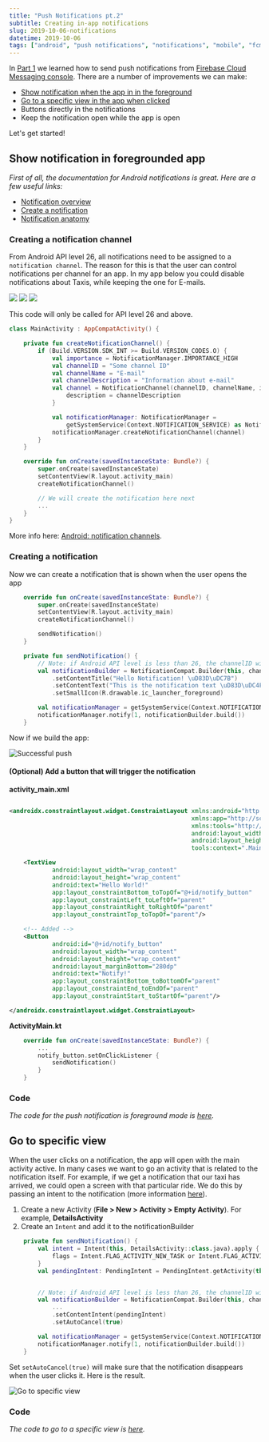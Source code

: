 ```yaml
---
title: "Push Notifications pt.2"
subtitle: Creating in-app notifications
slug: 2019-10-06-notifications
datetime: 2019-10-06
tags: ["android", "push notifications", "notifications", "mobile", "fcm"]
---
```


In [Part 1](./2019-10-05-push-notifications) we learned how to send push notifications
from [Firebase Cloud Messaging console](https://console.firebase.google.com). There are a number of improvements we can
make:

- [Show notification when the app in in the foreground](#show-notification-in-foregrounded-app)
- [Go to a specific view in the app when clicked](#go-to-specific-view)
- Buttons directly in the notifications
- Keep the notification open while the app is open

Let's get started!

<!--more-->

## Show notification in foregrounded app

_First of all, the documentation for Android notifications is great. Here are a few useful links:_

- [Notification overview](https://developer.android.com/guide/topics/ui/notifiers/notifications)
- [Create a notification](https://developer.android.com/training/notify-user/build-notification)
- [Notification anatomy](https://developer.android.com/guide/topics/ui/notifiers/notifications#Templates)

### Creating a notification channel

From Android API level 26, all notifications need to be assigned to a `notification channel`. The reason for this is
that the user can control notifications per channel for an app. In my app below you could disable notifications about
Taxis, while keeping the one for E-mails.


<div class="flex flex-row h-96 w-full">
<img src="/img/push-notifications/2_notification_channel_1-thumb.jpg" />
<img src="/img/push-notifications/2_notification_channel_2-thumb.jpg" />
<img src="/img/push-notifications/2_notification_channel_3-thumb.jpg" />
</div>

This code will only be called for API level 26 and above.

```kotlin
class MainActivity : AppCompatActivity() {

    private fun createNotificationChannel() {
        if (Build.VERSION.SDK_INT >= Build.VERSION_CODES.O) {
            val importance = NotificationManager.IMPORTANCE_HIGH
            val channelID = "Some channel ID"
            val channelName = "E-mail"
            val channelDescription = "Information about e-mail"
            val channel = NotificationChannel(channelID, channelName, importance).apply {
                description = channelDescription
            }

            val notificationManager: NotificationManager =
                getSystemService(Context.NOTIFICATION_SERVICE) as NotificationManager
            notificationManager.createNotificationChannel(channel)
        }
    }

    override fun onCreate(savedInstanceState: Bundle?) {
        super.onCreate(savedInstanceState)
        setContentView(R.layout.activity_main)
        createNotificationChannel()

        // We will create the notification here next
        ...
    }
}
```

More info here: [Android: notification channels](https://developer.android.com/training/notify-user/channels).

### Creating a notification

Now we can create a notification that is shown when the user opens the app

```kotlin
    override fun onCreate(savedInstanceState: Bundle?) {
        super.onCreate(savedInstanceState)
        setContentView(R.layout.activity_main)
        createNotificationChannel()

        sendNotification()
    }

    private fun sendNotification() {
        // Note: if Android API level is less than 26, the channelID will be ignored
        val notificationBuilder = NotificationCompat.Builder(this, channelID)
            .setContentTitle("Hello Notification! \uD83D\uDC7B")
            .setContentText("This is the notification text \uD83D\uDC4F")
            .setSmallIcon(R.drawable.ic_launcher_foreground)

        val notificationManager = getSystemService(Context.NOTIFICATION_SERVICE) as NotificationManager
        notificationManager.notify(1, notificationBuilder.build())
    }
```

Now if we build the app:

![Successful push](/img/push-notifications/2_notifications.jpg)

#### (Optional) Add a button that will trigger the notification

**activity_main.xml**

```xml

<androidx.constraintlayout.widget.ConstraintLayout xmlns:android="http://schemas.android.com/apk/res/android"
                                                   xmlns:app="http://schemas.android.com/apk/res-auto"
                                                   xmlns:tools="http://schemas.android.com/tools"
                                                   android:layout_width="match_parent"
                                                   android:layout_height="match_parent"
                                                   tools:context=".MainActivity">

    <TextView
            android:layout_width="wrap_content"
            android:layout_height="wrap_content"
            android:text="Hello World!"
            app:layout_constraintBottom_toTopOf="@+id/notify_button"
            app:layout_constraintLeft_toLeftOf="parent"
            app:layout_constraintRight_toRightOf="parent"
            app:layout_constraintTop_toTopOf="parent"/>

    <!-- Added -->
    <Button
            android:id="@+id/notify_button"
            android:layout_width="wrap_content"
            android:layout_height="wrap_content"
            android:layout_marginBottom="280dp"
            android:text="Notify!"
            app:layout_constraintBottom_toBottomOf="parent"
            app:layout_constraintEnd_toEndOf="parent"
            app:layout_constraintStart_toStartOf="parent"/>

</androidx.constraintlayout.widget.ConstraintLayout>
```

**ActivityMain.kt**

```kotlin
    override fun onCreate(savedInstanceState: Bundle?) {
        ...
        notify_button.setOnClickListener {
            sendNotification()
        }
    }
```

### Code

_The code for the push notification is foreground mode
is [here](https://github.com/magnuswahlstrand/android-push-notifications/tree/foreground-mode)._

## Go to specific view

When the user clicks on a notification, the app will open with the main activity active. In many cases we want to go an
activity that is related to the notification itself. For example, if we get a notification that our taxi has arrived, we
could open a screen with that particular ride. We do this by passing an intent to the notification (more
information [here](https://developer.android.com/training/notify-user/build-notification.html#click)).

1. Create a new Activity (**File > New > Activity > Empty Activity**). For example, **DetailsActivity**
2. Create an `Intent` and add it to the notificationBuilder

```kotlin
    private fun sendNotification() {
        val intent = Intent(this, DetailsActivity::class.java).apply {
            flags = Intent.FLAG_ACTIVITY_NEW_TASK or Intent.FLAG_ACTIVITY_CLEAR_TASK
        }
        val pendingIntent: PendingIntent = PendingIntent.getActivity(this, 0, intent, 0)


        // Note: if Android API level is less than 26, the channelID will be ignored
        val notificationBuilder = NotificationCompat.Builder(this, channelID)
            ...
            .setContentIntent(pendingIntent)
            .setAutoCancel(true)

        val notificationManager = getSystemService(Context.NOTIFICATION_SERVICE) as NotificationManager
        notificationManager.notify(1, notificationBuilder.build())
    }
```

Set `setAutoCancel(true)` will make sure that the notification disappears when the user clicks it.
Here is the result.

![Go to specific view](/img/push-notifications/2_specific_view.gif)

### Code

_The code to go to a specific view
is [here](https://github.com/magnuswahlstrand/android-push-notifications/tree/goto-view)._
